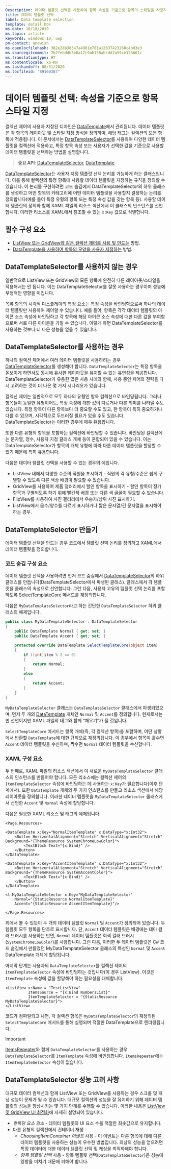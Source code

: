 ```yaml
---
Description: 데이터 템플릿 선택을 사용하여 항목 속성을 기준으로 항목의 스타일을 사용자 지정합니다.
title: 데이터 템플릿 선택
label: Data template selection
template: detail.hbs
ms.date: 10/18/2019
ms.topic: article
keywords: windows 10, uwp
pm-contact: anawish
ms.openlocfilehash: 382e28b38347a4901e781a12637423260c4bd3e3
ms.sourcegitcommit: 7b2febddb3e8a17c9ab158abcdd2a59ce126661c
ms.translationtype: HT
ms.contentlocale: ko-KR
ms.lasthandoff: 08/31/2020
ms.locfileid: "89160387"
---
```

# <a name="data-template-selection-styling-items-based-on-their-properties"></a>데이터 템플릿 선택: 속성을 기준으로 항목 스타일 지정

컬렉션 제어의 사용자 지정된 디자인은 [DataTemplate](/uwp/api/windows.ui.xaml.datatemplate)에서 관리됩니다. 데이터 템플릿은 각 항목의 레이아웃 및 스타일 지정 방식을 정의하며, 해당 태그는 컬렉션의 모든 항목에 적용됩니다. 이 문서에서는 [DataTemplateSelector](/uwp/api/windows.ui.xaml.controls.datatemplateselector)를 사용하여 다양한 데이터 템플릿을 컬렉션에 적용하고, 특정 항목 속성 또는 사용자가 선택한 값을 기준으로 사용할 데이터 템플릿을 선택하는 방법을 설명합니다.

> **중요 API**: [DataTemplateSelector](/uwp/api/windows.ui.xaml.controls.datatemplateselector), [DataTemplate](/uwp/api/windows.ui.xaml.datatemplate)

[DataTemplateSelector](/uwp/api/windows.ui.xaml.controls.datatemplateselector)는 사용자 지정 템플릿 선택 논리를 가능하게 하는 클래스입니다. 이를 통해 컬렉션의 특정 항목에 사용할 데이터 템플릿을 지정하는 규칙을 정의할 수 있습니다. 이 논리를 구현하려면 코드 숨김에서 DataTemplateSelector의 하위 클래스를 생성하고 어떤 항목의 카테고리에 어떤 데이터 템플릿을 사용할지 결정하는 논리를 정의합니다(예를 들어 특정 유형의 항목 또는 특정 속성 값을 갖는 항목 등). 사용할 데이터 템플릿의 정의와 함께 XAML 파일의 리소스 섹션에서 이 클래스의 인스턴스를 선언합니다. 이러한 리소스를 XAML에서 참조할 수 있는 `x:Key` 값으로 식별합니다.

## <a name="prerequisites"></a>필수 구성 요소

- [ListView 또는 GridView와 같은 컬렉션 제어를 사용 및 만드는](listview-and-gridview.md) 방법.
- [DataTemplate을 사용하여 항목의 모양을 사용자 지정하는](item-containers-templates.md#data-template) 방법.

## <a name="when-not-to-use-a-datatemplateselector"></a>DataTemplateSelector를 사용하지 않는 경우

일반적으로 ListView 또는 GridView의 모든 항목에 완전히 다른 레이아웃/스타일을 적용해서는 안 됩니다. 이는 DataTemplateSelector를 잘못 사용하는 경우이며 성능에 부정적인 영향을 미칩니다.

목록 항목의 시각적 디스플레이의 특정 요소는 특정 속성을 바인딩함으로써 하나의 데이터 템플릿만 사용하여 제어할 수 있습니다. 예를 들어, 항목은 각각 데이터 템플릿의 아이콘 소스 속성에 바인딩하고 각 항목에 해당 아이콘 소스 속성에 대한 다른 값을 부여함으로써 서로 다른 아이콘을 가질 수 있습니다. 이렇게 하면 DataTemplateSelector를 사용하는 것보다 더 나은 성능을 얻을 수 있습니다.

## <a name="when-to-use-a-datatemplateselector"></a>DataTemplateSelector를 사용하는 경우

하나의 컬렉션 제어에서 여러 데이터 템플릿을 사용하려는 경우 [DataTemplateSelector](/uwp/api/windows.ui.xaml.controls.datatemplateselector)를 생성해야 합니다. `DataTemplateSelector`는 특정 항목을 돋보이게 하면서도 동시에 유사한 레이아웃을 유지할 수 있는 유연성을 제공합니다. DataTemplateSelector가 유용한 많은 사용 사례와 함께, 사용 중인 제어와 전략을 다시 고려하는 것이 더 나은 몇 가지 시나리오가 있습니다.

컬렉션 제어는 일반적으로 모두 하나의 유형인 항목 컬렉션으로 바인딩됩니다. 그러나 항목들이 동일한 유형이어도, 특정 속성에 대한 값이 다르거나 다른 의미를 나타낼 수도 있습니다. 특정 항목이 다른 항목보다 더 중요할 수도 있고, 한 항목이 특히 중요하거나 다를 수 있으며, 시각적으로 두드러질 필요가 있을 수도 있습니다. DataTemplateSelector는 이러한 경우에 매우 유용합니다.

또한 다른 유형의 항목을 포함하는 컬렉션에 바인딩할 수 있습니다. 바인딩된 컬렉션에는 문자열, 정수, 사용자 지정 클래스 개체 등이 혼합되어 있을 수 있습니다. 이는 DataTemplateSelector가 항목의 개체 유형에 따라 다른 데이터 템플릿을 할당할 수 있기 때문에 특히 유용합니다.

다음은 데이터 템플릿 선택을 사용할 수 있는 경우의 예입니다.

- ListView 내에서 다양한 수준의 직원을 표시하기 - 직원의 각 유형/수준은 쉽게 구별할 수 있도록 다른 색상 배경이 필요할 수 있습니다.
- GridView를 사용하여 제품 갤러리에서 할인 항목을 표시하기 - 할인 항목이 정가 항목과 구별되도록 하기 위해 빨간색 배경 또는 다른 색 글꼴이 필요할 수 있습니다.
- FlipView를 사용하여 사진 갤러리에서 우승자/상위 사진 표시하기.
- ListView에서 음수/양수를 다르게 표시하거나 짧은 문자열/긴 문자열을 표시해야 하는 경우.

## <a name="create-a-datatemplateselector"></a>DataTemplateSelector 만들기

데이터 템플릿 선택을 만드는 경우 코드에서 템플릿 선택 논리를 정의하고 XAML에서 데이터 템플릿을 정의합니다.

### <a name="code-behind-component"></a>코드 숨김 구성 요소

데이터 템플릿 선택을 사용하려면 먼저 코드 숨김에서 [DataTemplateSelector](/uwp/api/windows.ui.xaml.controls.datatemplateselector)의 하위 클래스를 만듭니다(DataTemplateSelector에서 파생된 클래스). 클래스에서 각 템플릿을 클래스의 속성으로 선언합니다. 그런 다음, 사용자 고유의 템플릿 선택 논리를 포함하도록 [SelectTemplateCore](/uwp/api/windows.ui.xaml.controls.datatemplateselector.selecttemplatecore) 메서드를 재정의합니다.

다음은 `MyDataTemplateSelector`라고 하는 간단한 `DataTemplateSelector` 하위 클래스의 예제입니다.

```csharp
public class MyDataTemplateSelector : DataTemplateSelector
{
    public DataTemplate Normal { get; set; }
    public DataTemplate Accent { get; set; }

    protected override DataTemplate SelectTemplateCore(object item)
    {
        if ((int)item % 2 == 0)
        {
            return Normal;
        }
        else
        {
            return Accent;
        }
    }
}
```

`MyDataTemplateSelector` 클래스는 `DataTemplateSelector` 클래스에서 파생되었으며, 먼저 두 개의 [DataTemplate](/uwp/api/windows.ui.xaml.datatemplate) 개체인 `Normal` 및 `Accent`를 정의합니다. 현재로서는 빈 선언이지만 XAML 파일의 태그와 함께 “채우기”가 될 것입니다.

`SelectTemplateCore` 메서드는 항목 개체(즉, 각 컬렉션 항목)를 포함하며, 어떤 상황에서 반환할 `DataTemplate`에 대한 규칙으로 재정의됩니다. 이 경우에서 항목이 홀수면 `Accent` 데이터 템플릿을 수신하며, 짝수면 `Normal` 데이터 템플릿을 수신합니다.

### <a name="xaml-component"></a>XAML 구성 요소

두 번째로, XAML 파일의 리소스 섹션에서 이 새로운 `MyDataTemplateSelector` 클래스의 인스턴스를 만들어야 합니다. 모든 리소스에는 컬렉션 제어의 `ItemTemplateSelector` 속성에 바인딩하는 데 사용하는 `x:Key`가 필요합니다(이후 단계에서). 또한 `DataTemplate` 개체의 두 가지 인스턴스를 만들고 리소스 섹션에서 해당 레이아웃을 정의합니다. 이러한 데이터 템플릿을 `MyDataTemplateSelector` 클래스에서 선언한 `Accent` 및 `Normal` 속성에 할당합니다.

다음은 필요한 XAML 리소스 및 태그의 예제입니다.

```xaml
<Page.Resources>

<DataTemplate x:Key="NormalItemTemplate" x:DataType="x:Int32">
    <Button HorizontalAlignment="Stretch" VerticalAlignment="Stretch" Background="{ThemeResource SystemChromeLowColor}">
        <TextBlock Text="{x:Bind}" />
    </Button>
</DataTemplate>

<DataTemplate x:Key="AccentItemTemplate" x:DataType="x:Int32">
    <Button HorizontalAlignment="Stretch" VerticalAlignment="Stretch" Background="{ThemeResource SystemAccentColor}">
        <TextBlock Text="{x:Bind}" />
    </Button>
</DataTemplate>

<l:MyDataTemplateSelector x:Key="MyDataTemplateSelector"
    Normal="{StaticResource NormalItemTemplate}"
    Accent="{StaticResource AccentItemTemplate}"/>

</Page.Resources>
```

위에서 볼 수 있듯이 두 개의 데이터 템플릿 `Normal` 및 `Accent`가 정의되어 있습니다. 두 템플릿 모두 항목을 단추로 표시합니다. 단, `Accent` 데이터 템플릿은 배경에는 테마 컬러 브러시를 사용하는 반면, `Normal` 데이터 템플릿은 회색 컬러 브러시(`SystemChromeLowColor`)를 사용합니다. 그런 다음, 이러한 두 데이터 템플릿은 C# 코드 숨김에서 만들었던 MyDataTemplateSelector 클래스의 특성인 `Normal` 및 `Accent` DataTemplate 개체에 할당됩니다.

마지막 단계는 사용자의 `DataTemplateSelector`를 컬렉션 제어의 `ItemTemplateSelector` 속성에 바인딩하는 것입니다(이 경우 ListView). 이것은 `ItemTemplate` 속성에 값을 할당해야 하는 필요성을 대체합니다. 

```xaml
<ListView x:Name = "TestListView"
          ItemsSource = "{x:Bind NumbersList}"
          ItemTemplateSelector = "{StaticResource MyDataTemplateSelector}">
</ListView>
```

코드가 컴파일되고 나면, 각 컬렉션 항목은 `MyDataTemplateSelector`의 재정의된 `SelectTemplateCore` 메서드를 통해 실행되며 적절한 DataTemplate으로 렌더링됩니다.

> [!IMPORTANT]
> [ItemsRepeater](/uwp/api/microsoft.ui.xaml.controls.itemsrepeater?view=winui-2.2)와 함께 `DataTemplateSelector`를 사용하는 경우 `DataTemplateSelector`를 `ItemTemplate` 속성에 바인딩합니다. `ItemsRepeater`에는 `ItemTemplateSelector` 속성이 없습니다.

## <a name="datatemplateselector-performance-considerations"></a>DataTemplateSelector 성능 고려 사항

대규모 데이터 컬렉션과 함께 ListView 또는 GridView를 사용하는 경우 스크롤 및 패닝 성능이 문제가 될 수 있습니다. 대규모 컬렉션의 성능을 잘 유지하기 위해 데이터 템플릿의 성능을 향상시키는 몇 가지 단계를 수행할 수 있습니다. 이러한 내용은 [ListView 및 GridView UI 최적화](../../debug-test-perf/optimize-gridview-and-listview.md)에 자세히 설명되어 있습니다.

- _항목당 요소 감소_ - 데이터 템플릿의 UI 요소 수를 적절한 최솟값으로 유지합니다.
- 다른 유형의 컬렉션에서 컨테이너 재생
  - _ChoosingItemContainer 이벤트_ 사용 - 이 이벤트는 다른 항목에 대해 다른 데이터 템플릿을 사용하는 성능이 우수한 방법입니다. 최상의 성능을 얻으려면 특정 데이터에 대한 데이터 템플릿 선택 및 캐싱을 최적화해야 합니다.
  - _항목 템플릿 선택_ 사용 - 항목 템플릿 선택(`DataTemplateSelector`)은 성능에 영향을 미치기 때문에 피해야 합니다.